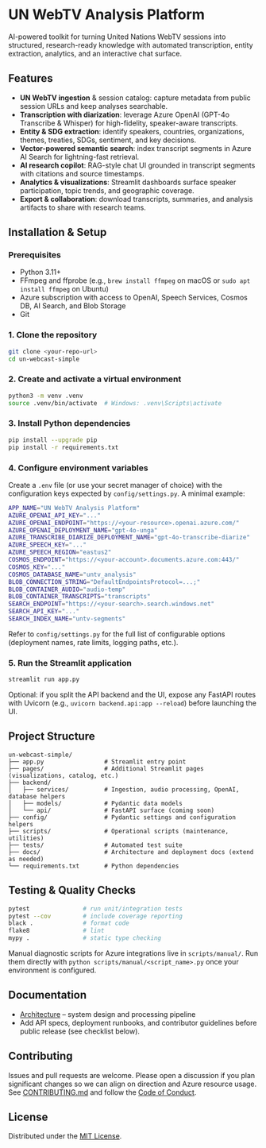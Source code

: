# UN WebTV Analysis Platform

AI-powered toolkit for turning United Nations WebTV sessions into structured, research-ready knowledge with automated transcription, entity extraction, analytics, and an interactive chat surface.

## Features

- **UN WebTV ingestion** & session catalog: capture metadata from public session URLs and keep analyses searchable.
- **Transcription with diarization**: leverage Azure OpenAI (GPT-4o Transcribe & Whisper) for high-fidelity, speaker-aware transcripts.
- **Entity & SDG extraction**: identify speakers, countries, organizations, themes, treaties, SDGs, sentiment, and key decisions.
- **Vector-powered semantic search**: index transcript segments in Azure AI Search for lightning-fast retrieval.
- **AI research copilot**: RAG-style chat UI grounded in transcript segments with citations and source timestamps.
- **Analytics & visualizations**: Streamlit dashboards surface speaker participation, topic trends, and geographic coverage.
- **Export & collaboration**: download transcripts, summaries, and analysis artifacts to share with research teams.

## Installation & Setup

### Prerequisites

- Python 3.11+
- FFmpeg and ffprobe (e.g., `brew install ffmpeg` on macOS or `sudo apt install ffmpeg` on Ubuntu)
- Azure subscription with access to OpenAI, Speech Services, Cosmos DB, AI Search, and Blob Storage
- Git

### 1. Clone the repository

```bash
git clone <your-repo-url>
cd un-webcast-simple
```

### 2. Create and activate a virtual environment

```bash
python3 -m venv .venv
source .venv/bin/activate  # Windows: .venv\Scripts\activate
```

### 3. Install Python dependencies

```bash
pip install --upgrade pip
pip install -r requirements.txt
```

### 4. Configure environment variables

Create a `.env` file (or use your secret manager of choice) with the configuration keys expected by `config/settings.py`. A minimal example:

```bash
APP_NAME="UN WebTV Analysis Platform"
AZURE_OPENAI_API_KEY="..."
AZURE_OPENAI_ENDPOINT="https://<your-resource>.openai.azure.com/"
AZURE_OPENAI_DEPLOYMENT_NAME="gpt-4o-unga"
AZURE_TRANSCRIBE_DIARIZE_DEPLOYMENT_NAME="gpt-4o-transcribe-diarize"
AZURE_SPEECH_KEY="..."
AZURE_SPEECH_REGION="eastus2"
COSMOS_ENDPOINT="https://<your-account>.documents.azure.com:443/"
COSMOS_KEY="..."
COSMOS_DATABASE_NAME="untv_analysis"
BLOB_CONNECTION_STRING="DefaultEndpointsProtocol=...;"
BLOB_CONTAINER_AUDIO="audio-temp"
BLOB_CONTAINER_TRANSCRIPTS="transcripts"
SEARCH_ENDPOINT="https://<your-search>.search.windows.net"
SEARCH_API_KEY="..."
SEARCH_INDEX_NAME="untv-segments"
```

Refer to `config/settings.py` for the full list of configurable options (deployment names, rate limits, logging paths, etc.).

### 5. Run the Streamlit application

```bash
streamlit run app.py
```

Optional: if you split the API backend and the UI, expose any FastAPI routes with Uvicorn (e.g., `uvicorn backend.api:app --reload`) before launching the UI.

## Project Structure

```
un-webcast-simple/
├── app.py                 # Streamlit entry point
├── pages/                 # Additional Streamlit pages (visualizations, catalog, etc.)
├── backend/
│   ├── services/          # Ingestion, audio processing, OpenAI, database helpers
│   ├── models/            # Pydantic data models
│   └── api/               # FastAPI surface (coming soon)
├── config/                # Pydantic settings and configuration helpers
├── scripts/               # Operational scripts (maintenance, utilities)
├── tests/                 # Automated test suite
├── docs/                  # Architecture and deployment docs (extend as needed)
└── requirements.txt       # Python dependencies
```

## Testing & Quality Checks

```bash
pytest               # run unit/integration tests
pytest --cov         # include coverage reporting
black .              # format code
flake8               # lint
mypy .               # static type checking
```

Manual diagnostic scripts for Azure integrations live in `scripts/manual/`. Run them directly with `python scripts/manual/<script_name>.py` once your environment is configured.

## Documentation

- [Architecture](ARCHITECTURE.md) – system design and processing pipeline
- Add API specs, deployment runbooks, and contributor guidelines before public release (see checklist below).

## Contributing

Issues and pull requests are welcome. Please open a discussion if you plan significant changes so we can align on direction and Azure resource usage. See [CONTRIBUTING.md](CONTRIBUTING.md) and follow the [Code of Conduct](CODE_OF_CONDUCT.md).

## License

Distributed under the [MIT License](LICENSE).
